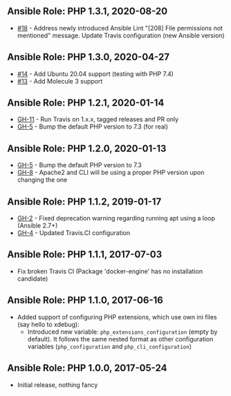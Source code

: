 ## Ansible Role: PHP 1.3.1, 2020-08-20

- [#18](https://github.com/T2L/ansible-role-php/issues/18) - Address newly introduced Ansible Lint "[208] File permissions not mentioned" message. Update Travis configuration (new Ansible version)

## Ansible Role: PHP 1.3.0, 2020-04-27

- [#14](https://github.com/T2L/ansible-role-php/issues/14) - Add Ubuntu 20.04 support (testing with PHP 7.4)
- [#13](https://github.com/T2L/ansible-role-php/issues/13) - Add Molecule 3 support

## Ansible Role: PHP 1.2.1, 2020-01-14

- [GH-11](https://github.com/T2L/ansible-role-php/issues/11) - Run Travis on 1.x.x, tagged releases and PR only
- [GH-5](https://github.com/T2L/ansible-role-php/issues/5) - Bump the default PHP version to 7.3 (for real)

## Ansible Role: PHP 1.2.0, 2020-01-13

- [GH-5](https://github.com/T2L/ansible-role-php/issues/5) - Bump the default PHP version to 7.3
- [GH-8](https://github.com/T2L/ansible-role-php/issues/8) - Apache2 and CLI will be using a proper PHP version upon changing the one

## Ansible Role: PHP 1.1.2, 2019-01-17

- [GH-2](https://github.com/T2L/ansible-role-php/issues/2) - Fixed deprecation warning regarding running apt using a loop (Ansible 2.7+)
- [GH-4](https://github.com/T2L/ansible-role-php/issues/4) - Updated Travis.CI configuration

## Ansible Role: PHP 1.1.1, 2017-07-03

- Fix broken Travis CI (Package 'docker-engine' has no installation candidate)

## Ansible Role: PHP 1.1.0, 2017-06-16

- Added support of configuring PHP extensions, which use own ini files (say hello to xdebug):
    * Introduced new variable: `php_extensions_configuration` (empty by default). It follows the same nested format as other configuration variables (`php_configuration` and `php_cli_configuration`)

## Ansible Role: PHP 1.0.0, 2017-05-24

- Initial release, nothing fancy
